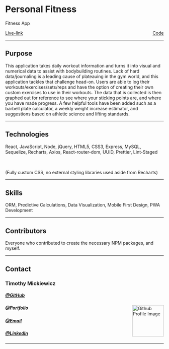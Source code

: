 <h1>Personal Fitness</h1>
<p>Fitness App</p>
<div class="flexbox">
    <a href="" class="live">Live-link</a>
    <br>
    <a href="" class="code">Code</a>
</div>
<hr>
<h2>Purpose</h2>
<p>This application takes daily workout information and turns it into visual and numerical data to assist with bodybuilding routines. Lack of hard data/journaling is a leading cause of plateauing in the gym world, and this application tackles that challenge head-on. Users are able to log their workouts/exercises/sets/reps and have the option of creating their own custom exercises to use in their workouts. The data that is collected is then graphed out for reference to see where your sticking points are, and where you have made progress. A few helpful tools have been added such as a barbell plate calculator, a weekly weight increase estimator, and suggestions based on athletic science and lifting standards. 
</p>
<hr>
<h2>Technologies</h2>
<p>React, JavaScript, Node, jQuery, HTML5, CSS3, Express, MySQL, Sequelize, Recharts, Axios, React-router-dom, UUID, Prettier, Lint-Staged</p>
<br>
<br>
(Fully custom CSS, no external styling libraries used aside from Recharts)
<hr>
<h2>Skills</h2>
<p>ORM, Predictive Calculations, Data Visualization, Mobile First Design, PWA Development</p>
<hr>
<h2>Contributors</h2>
<p>Everyone who contributed to create the necessary NPM packages, and myself.
<hr>
<h2>Contact</h2>
<h3>Timothy Mickiewicz</h3>
<h5><a href= "https://github.com/timothymickiewicz">@GitHub</a></h5>
<img align="right" width="100" height="100" src="https://avatars3.githubusercontent.com/u/58575568?s=460&u=e0c95a7868c9b618cec0181a153e0e5f25cd2d25&v=4" alt="Github Profile Image">
<h5><a href= "https://timothymickiewicz.github.io/">@Portfolio</a></h5>  
<h5><a href= "mailto:timothy.mickiewicz@gmail.com">@Email</a></h5>       
<h5><a href= "https://www.linkedin.com/in/timothymickiewicz1995/">@LinkedIn</a></h5>
<hr>

<style type="text/css" rel="stylesheet">
    .flexbox { display: flex; justify-content: space-between }
</style>
